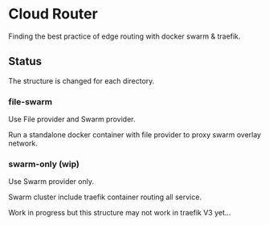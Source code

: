 # Cloud Router

Finding the best practice of edge routing with docker swarm &amp; traefik.

## Status

The structure is changed for each directory.

### file-swarm 

Use File provider and Swarm provider.

Run a standalone docker container with file provider to proxy swarm overlay network.

### swarm-only (wip)

Use Swarm provider only.

Swarm cluster include traefik container routing all service.

Work in progress but this structure may not work in traefik V3 yet...
